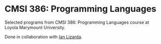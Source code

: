 # CMSI 386: Programming Languages
Selected programs from CMSI 386: Programming Languages course at Loyola Marymount University.

Done in collaboration with [Ian Lizarda](https://github.com/ianlizzo).
